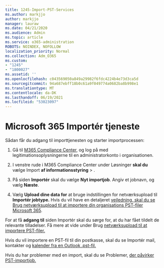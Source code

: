 ```yaml
---
title: 1245-Import-PST-Services
ms.author: markjjo
author: markjjo
manager: lauraw
ms.date: 04/21/2020
ms.audience: Admin
ms.topic: article
ms.service: o365-administration
ROBOTS: NOINDEX, NOFOLLOW
localization_priority: Normal
ms.collection: Adm_O365
ms.custom:
- "1245"
- "1800027"
ms.assetid: ''
ms.openlocfilehash: c043569050a849a29982f6fdc4224b4e73d3ca5d
ms.sourcegitcommit: 94a687ebff18b0c61a9f049774a0682ba8b998e1
ms.translationtype: MT
ms.contentlocale: da-DK
ms.lasthandoff: 06/19/2021
ms.locfileid: "53023097"
---
```

# <a name="microsoft-365-import-service"></a>Microsoft 365 Importér tjeneste

Sådan får du adgang til importtjenesten og starter importprocessen:

1. Gå til [M365 Compliance Center](https://compliance.microsoft.com/), og log på med legitimationsoplysningerne til en administratorkonto i organisationen.

1. I venstre rude i M365 Compliance Center under Løsninger **skal du** vælge Import **af informationsstyring**  >  .

1. På siden **Importér** skal du vælge **Nyt importjob**. Angiv et jobnavn, og vælg **Næste**.

1. Vælg **Upload dine data for** at bruge indstillingen for netværksupload til **Importér jobtype.** Hvis du vil have en detaljeret [vejledning, skal du se Brug netværksupload til at importere din organisations PST-filer Microsoft 365](/compliance/use-network-upload-to-import-pst-files).

For at få **adgang til** siden Importér skal du sørge for, at du har fået tildelt de relevante tilladelser. Få mere at vide under Brug [netværksupload til at importere PST-filer.](/microsoft-365/compliance/importing-pst-files-to-office-365#using-network-upload-to-import-pst-files)

Hvis du vil importere en PST-fil til din postkasse, skal du se Importér mail, kontakter og [kalender fra en Outlook .pst-fil.](https://support.office.com/article/import-email-contacts-and-calendar-from-an-outlook-pst-file-431a8e9a-f99f-4d5f-ae48-ded54b3440ac)

Hvis du har problemer med en import, skal du se Problemer, [der påvirker PST-importjob.](/office365/troubleshoot/pst-import-service/issues-with-pst-import-job)

